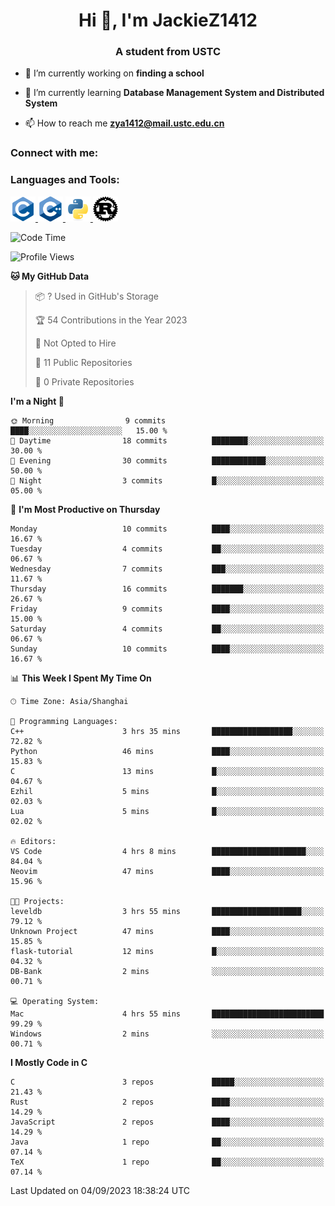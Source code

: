 <h1 align="center">Hi 👋, I'm JackieZ1412</h1>
<h3 align="center">A student from USTC</h3>

- 🔭 I’m currently working on **finding a school**

- 🌱 I’m currently learning **Database Management System and Distributed System**

- 📫 How to reach me **zya1412@mail.ustc.edu.cn**

<h3 align="left">Connect with me:</h3>
<p align="left">
</p>

<h3 align="left">Languages and Tools:</h3>
<p align="left"> <a href="https://www.cprogramming.com/" target="_blank" rel="noreferrer"> <img src="https://raw.githubusercontent.com/devicons/devicon/master/icons/c/c-original.svg" alt="c" width="40" height="40"/> </a> <a href="https://www.w3schools.com/cpp/" target="_blank" rel="noreferrer"> <img src="https://raw.githubusercontent.com/devicons/devicon/master/icons/cplusplus/cplusplus-original.svg" alt="cplusplus" width="40" height="40"/> </a> <a href="https://www.python.org" target="_blank" rel="noreferrer"> <img src="https://raw.githubusercontent.com/devicons/devicon/master/icons/python/python-original.svg" alt="python" width="40" height="40"/> </a> <a href="https://www.rust-lang.org" target="_blank" rel="noreferrer"> <img src="https://raw.githubusercontent.com/devicons/devicon/master/icons/rust/rust-plain.svg" alt="rust" width="40" height="40"/> </a> </p>



<!--START_SECTION:waka-->
![Code Time](http://img.shields.io/badge/Code%20Time-520%20hrs%2019%20mins-blue)

![Profile Views](http://img.shields.io/badge/Profile%20Views-0-blue)

**🐱 My GitHub Data** 

> 📦 ? Used in GitHub's Storage 
 > 
> 🏆 54 Contributions in the Year 2023
 > 
> 🚫 Not Opted to Hire
 > 
> 📜 11 Public Repositories 
 > 
> 🔑 0 Private Repositories 
 > 
**I'm a Night 🦉** 

```text
🌞 Morning                9 commits           ████░░░░░░░░░░░░░░░░░░░░░   15.00 % 
🌆 Daytime                18 commits          ████████░░░░░░░░░░░░░░░░░   30.00 % 
🌃 Evening                30 commits          ████████████░░░░░░░░░░░░░   50.00 % 
🌙 Night                  3 commits           █░░░░░░░░░░░░░░░░░░░░░░░░   05.00 % 
```
📅 **I'm Most Productive on Thursday** 

```text
Monday                   10 commits          ████░░░░░░░░░░░░░░░░░░░░░   16.67 % 
Tuesday                  4 commits           ██░░░░░░░░░░░░░░░░░░░░░░░   06.67 % 
Wednesday                7 commits           ███░░░░░░░░░░░░░░░░░░░░░░   11.67 % 
Thursday                 16 commits          ███████░░░░░░░░░░░░░░░░░░   26.67 % 
Friday                   9 commits           ████░░░░░░░░░░░░░░░░░░░░░   15.00 % 
Saturday                 4 commits           ██░░░░░░░░░░░░░░░░░░░░░░░   06.67 % 
Sunday                   10 commits          ████░░░░░░░░░░░░░░░░░░░░░   16.67 % 
```


📊 **This Week I Spent My Time On** 

```text
🕑︎ Time Zone: Asia/Shanghai

💬 Programming Languages: 
C++                      3 hrs 35 mins       ██████████████████░░░░░░░   72.82 % 
Python                   46 mins             ████░░░░░░░░░░░░░░░░░░░░░   15.83 % 
C                        13 mins             █░░░░░░░░░░░░░░░░░░░░░░░░   04.67 % 
Ezhil                    5 mins              █░░░░░░░░░░░░░░░░░░░░░░░░   02.03 % 
Lua                      5 mins              █░░░░░░░░░░░░░░░░░░░░░░░░   02.02 % 

🔥 Editors: 
VS Code                  4 hrs 8 mins        █████████████████████░░░░   84.04 % 
Neovim                   47 mins             ████░░░░░░░░░░░░░░░░░░░░░   15.96 % 

🐱‍💻 Projects: 
leveldb                  3 hrs 55 mins       ████████████████████░░░░░   79.12 % 
Unknown Project          47 mins             ████░░░░░░░░░░░░░░░░░░░░░   15.85 % 
flask-tutorial           12 mins             █░░░░░░░░░░░░░░░░░░░░░░░░   04.32 % 
DB-Bank                  2 mins              ░░░░░░░░░░░░░░░░░░░░░░░░░   00.71 % 

💻 Operating System: 
Mac                      4 hrs 55 mins       █████████████████████████   99.29 % 
Windows                  2 mins              ░░░░░░░░░░░░░░░░░░░░░░░░░   00.71 % 
```

**I Mostly Code in C** 

```text
C                        3 repos             █████░░░░░░░░░░░░░░░░░░░░   21.43 % 
Rust                     2 repos             ████░░░░░░░░░░░░░░░░░░░░░   14.29 % 
JavaScript               2 repos             ████░░░░░░░░░░░░░░░░░░░░░   14.29 % 
Java                     1 repo              ██░░░░░░░░░░░░░░░░░░░░░░░   07.14 % 
TeX                      1 repo              ██░░░░░░░░░░░░░░░░░░░░░░░   07.14 % 
```




 Last Updated on 04/09/2023 18:38:24 UTC
<!--END_SECTION:waka-->
